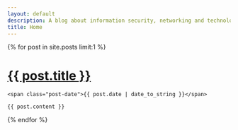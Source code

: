 ```yaml
---
layout: default
description: A blog about information security, networking and technology
title: Home
---
```

{% for post in site.posts limit:1 %}
<div class="post">
    <h1 class="post-title">
      <a href="{{ post.url }}">
        {{ post.title }}
      </a>
    </h1>

    <span class="post-date">{{ post.date | date_to_string }}</span>

    {{ post.content }}
</div>
{% endfor %}
  
  <div id="disqus_thread"></div>
    <script>
      var disqus_config = function () {
      this.page.url = '{{ site.url }}{{ page.url }}';  // Replace PAGE_URL with your page's canonical URL variable
      this.page.identifier = '{{ page.id }}'; // Replace PAGE_IDENTIFIER with your page's unique identifier variable
      };
      
      (function() { // DON'T EDIT BELOW THIS LINE
      var d = document, s = d.createElement('script');
      s.src = '//idafchev.disqus.com/embed.js';
      s.setAttribute('data-timestamp', +new Date());
      (d.head || d.body).appendChild(s);
      })();
    </script>
    <noscript>Please enable JavaScript to view the <a href="https://disqus.com/?ref_noscript">comments powered by Disqus.</a></noscript>
